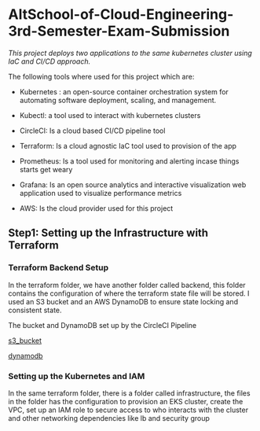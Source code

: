 # AltSchool-of-Cloud-Engineering-3rd-Semester-Exam-Submission


<i>This project deploys two applications to the same kubernetes cluster using IaC and CI/CD approach.</i>

The following tools where used for this project which are:

- Kubernetes : an open-source container orchestration system for automating software deployment, scaling, and management.

- Kubectl: a tool used to interact with kubernetes clusters

- CircleCI: Is a cloud based CI/CD pipeline tool

- Terraform: Is a cloud agnostic IaC tool used to provision of the app

- Prometheus: Is a tool used for monitoring and alerting incase things starts get weary

- Grafana: Is an open source analytics and interactive visualization web application used to visualize performance metrics

- AWS: Is the cloud provider used for this project

## Step1: Setting up the Infrastructure with Terraform

<h3>Terraform Backend Setup</h3>
<p>In the terraform folder, we have another folder called backend, this folder contains the configuration of where the terraform state file will be stored. I used an S3 bucket and an AWS DynamoDB to ensure state locking and consistent state.</p>

The bucket and DynamoDB set up by the CircleCI Pipeline

[s3_bucket]()

[dynamodb]()

<h3>Setting up the Kubernetes and IAM</h3>
In the same terraform folder, there is a folder called infrastructure, the files in the folder has the configuration to provision an EKS cluster, create the VPC, set up an IAM role to secure access to who interacts with the cluster and other networking dependencies like lb and security group
